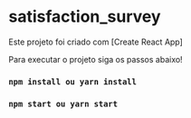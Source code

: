 # satisfaction_survey

Este projeto foi criado com [Create React App]

Para executar o projeto siga os passos abaixo! 

### `npm install ou yarn install`


### `npm start ou yarn start` 
